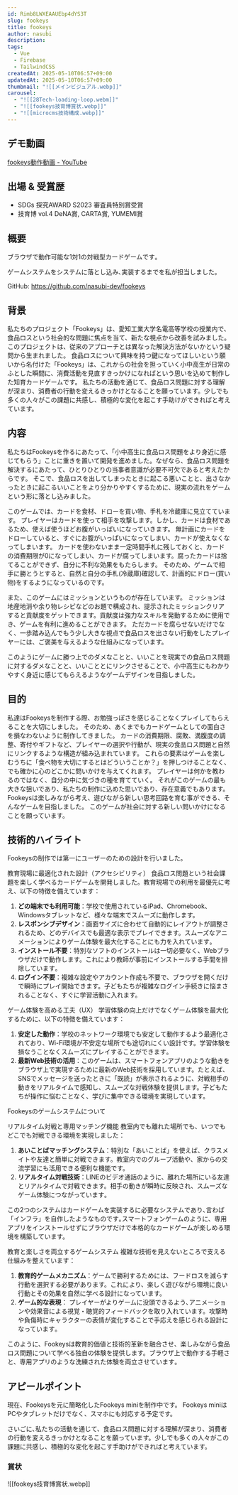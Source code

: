 ```yaml
---
id: Rimb8LWXEAAUEbp4dYS3T
slug: fookeys
title: fookeys
author: nasubi
description: 
tags:
  - Vue
  - Firebase
  - TailwindCSS
createdAt: 2025-05-10T06:57+09:00
updatedAt: 2025-05-10T06:57+09:00
thumbnail: "![[メインビジュアル.webp]]"
carousel:
  - "![[28Tech-loading-loop.webm]]"
  - "![[fookeys技育博賞状.webp]]"
  - "![[microcms技術構成.webp]]"
---
```

## デモ動画
[fookeys動作動画 - YouTube](https://www.youtube.com/watch?v=-RsJv_yJDFc&feature=youtu.be)

## 出場 & 受賞歴
- SDGs 探究AWARD S2023 審査員特別賞受賞
- 技育博 vol.4 DeNA賞, CARTA賞, YUMEMI賞

## 概要
ブラウザで動作可能な1対1の対戦型カードゲームです｡

ゲームシステムをシステムに落とし込み､実装するまでを私が担当しました｡

GitHub: https://github.com/nasubi-dev/fookeys

## 背景
私たちのプロジェクト「Fookeys」は、愛知工業大学名電高等学校の授業内で、食品ロスという社会的な問題に焦点を当て、新たな視点から改善を試みました。このプロジェクトは、従来のアプローチとは異なった解決方法がないかという疑問から生まれました。 食品ロスについて興味を持つ鍵になってほしいという願いから名付けた「Fookeys」は、これからの社会を担っていく小中高生が日常のふとした瞬間に、消費活動を見直すきっかけになればという思いを込めて制作した知育カードゲームです。 私たちの活動を通じて、食品ロス問題に対する理解が深まり、消費者の行動を変えるきっかけとなることを願っています。少しでも多くの人々がこの課題に共感し、積極的な変化を起こす手助けができればと考えています。


## 内容
私たちはFookeysを作るにあたって、「小中高生に食品ロス問題をより身近に感じてもらう」ことに重きを置いて開発を進めました。なぜなら、食品ロス問題を解決するにあたって、ひとりひとりの当事者意識が必要不可欠であると考えたからです。 そこで、食品ロスを出してしまったときに起こる悪いことと、出さなかったときに起こるいいことをより分かりやすくするために、現実の流れをゲームという形に落とし込みました。

このゲームでは、カードを食材、ドローを買い物、手札を冷蔵庫に見立てています。 プレイヤーはカードを使って相手を攻撃します。しかし、カードは食材であるため、使えば使うほどお腹がいっぱいになっていきます。 無計画にカードをドローしていると、すぐにお腹がいっぱいになってしまい、カードが使えなくなってしまいます。 カードを使わないまま一定時間手札に残しておくと、カードの消費期限が0になってしまい、カードが腐ってしまいます。腐ったカードは捨てることができず、自分に不利な効果をもたらします。 そのため、ゲームで相手に勝とうとすると、自然と自分の手札(冷蔵庫)確認して、計画的にドロー(買い物)をするようになっているのです。

また、このゲームにはミッションというものが存在しています。 ミッションは地産地消や余り物レシピなどのお題で構成され、提示されたミッションクリアすると貢献度をゲットできます。貢献度は強力なスキルを発動するために使用でき、ゲームを有利に進めることができます。 ただカードを腐らせないだけでなく、一歩踏み込んでもう少し大きな視点で食品ロスを出さない行動をしたプレイヤーには、ご褒美を与えるような仕組みになっています。

このようにゲームに勝つ上でのダメなことと、いいことを現実での食品ロス問題に対するダメなことと、いいこととにリンクさせることで、小中高生にもわかりやすく身近に感じてもらえるようなゲームデザインを目指しました。

## 目的
私達はFookeysを制作する際、お勉強っぽさを感じることなくプレイしてもらえることを大切にしました。 そのため、あくまでもカードゲームとしての面白さを損なわないように制作してきました。 カードの消費期限、腐敗、満腹度の調整、寄付やギフトなど、プレイヤーの選択や行動が、現実の食品ロス問題と自然にリンクするような構造が組み込まれています。 これらの要素はゲームを楽しむうちに「食べ物を大切にするとはどういうことか？」を押しつけることなく、でも確かに心のどこかに問いかけを与えてくれます。 プレイヤーは何かを教わるのではなく、自分の中に気づきの種を育てていく。 それがこのゲームの最も大きな狙いであり、私たちの制作に込めた思いであり、存在意義でもあります。 Fookeysは楽しみながら考え、遊びながら新しい思考回路を育む事ができる、そんなゲームを目指しました。 このゲームが社会に対する新しい問いかけになることを願っています。


## 技術的ハイライト
Fookeysの制作では第一にユーザーのための設計を行いました｡

教育現場に最適化された設計（アクセシビリティ） 食品ロス問題という社会課題を楽しく学べるカードゲームを開発しました。教育現場での利用を最優先に考え、以下の特徴を備えています：
1.  **どの端末でも利用可能**：学校で使用されているiPad、Chromebook、Windowsタブレットなど、様々な端末でスムーズに動作します。
2.  **レスポンシブデザイン**：画面サイズに合わせて自動的にレイアウトが調整されるため、どのデバイスでも最適な表示でプレイできます。スムーズなアニメーションによりゲーム体験を最大化することにも力を入れています｡ 
3. **インストール不要**：特別なソフトのインストールは一切必要なく、Webブラウザだけで動作します。これにより教師が事前にインストールする手間を排除しています｡ 
4. **ログイン不要**：複雑な設定やアカウント作成も不要で、ブラウザを開くだけで瞬時にプレイ開始できます。子どもたちが複雑なログイン手続きに悩まされることなく、すぐに学習活動に入れます。

ゲーム体験を高める工夫（UX） 学習体験の向上だけでなくゲーム体験を最大化するために、以下の特徴を備えています：
1. **安定した動作**：学校のネットワーク環境でも安定して動作するよう最適化されており、Wi-Fi環境が不安定な場所でも途切れにくい設計です。学習体験を損なうことなくスムーズにプレイすることができます｡
2.  **最新Web技術の活用**：このゲームは、スマートフォンアプリのような動きをブラウザ上で実現するために最新のWeb技術を採用しています。たとえば、SNSでメッセージを送ったときに「既読」が表示されるように、対戦相手の動きをリアルタイムで感知し、スムーズな対戦体験を提供します。子どもたちが操作に悩むことなく、学びに集中できる環境を実現しています。

Fookeysのゲームシステムについて

リアルタイム対戦と専用マッチング機能 教室内でも離れた場所でも、いつでもどこでも対戦できる環境を実現しました： 
1. **あいことばマッチングシステム**：特別な「あいことば」を使えば、クラスメイトや友達と簡単に対戦できます。教室内でのグループ活動や、家からの交流学習にも活用できる便利な機能です。 
2. **リアルタイム対戦技術**：LINEのビデオ通話のように、離れた場所にいる友達とリアルタイムで対戦できます。相手の動きが瞬時に反映され、スムーズなゲーム体験につながっています｡ 

この2つのシステムはカードゲームを実装するに必要なシステムであり､言わば「インフラ」を自作したようなものです｡スマートフォンゲームのように、専用アプリをインストールせずにブラウザだけで本格的なカードゲームが楽しめる環境を構築しています。

教育と楽しさを両立するゲームシステム
複雑な技術を見えないところで支える仕組みを整えています：
1. **教育的ゲームメカニズム**：ゲームで勝利するためには、フードロスを減らす行動を選択する必要があります。これにより、楽しく遊びながら環境に良い行動とその効果を自然に学べる設計になっています。
2.  **ゲーム的な表現**： プレイヤーがよりゲームに没頭できるよう､アニメーションや効果音による視覚・聴覚的フィードバックを取り入れています。攻撃時や負傷時にキャラクターの表情が変化することで手応えを感じられる設計になっています｡

このように、Fookeysは教育的価値と技術的革新を融合させ、楽しみながら食品ロス問題について学べる独自の体験を提供します。ブラウザ上で動作する手軽さと、専用アプリのような洗練された体験を両立させています｡


## アピールポイント

現在、Fookeysを元に簡略化したFookeys miniを制作中です。 Fookeys miniはPCやタブレットだけでなく、スマホにも対応する予定です。

さいごに､私たちの活動を通じて、食品ロス問題に対する理解が深まり、消費者の行動を変えるきっかけとなることを願っています。少しでも多くの人々がこの課題に共感し、積極的な変化を起こす手助けができればと考えています。


### 賞状
![[fookeys技育博賞状.webp]]